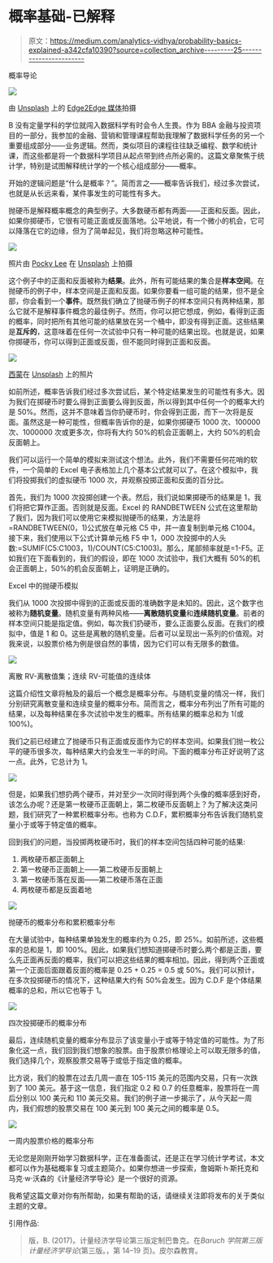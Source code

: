# 概率基础-已解释

> 原文：<https://medium.com/analytics-vidhya/probability-basics-explained-a342cfa10390?source=collection_archive---------25----------------------->

概率导论

![](img/483b2d2b679cdab1b4ba76fa437a7c16.png)

由 [Unsplash](https://unsplash.com?utm_source=medium&utm_medium=referral) 上的 [Edge2Edge 媒体](https://unsplash.com/@edge2edgemedia?utm_source=medium&utm_medium=referral)拍摄

B 没有定量学科的学位就闯入数据科学有时会令人生畏。作为 BBA 金融与投资项目的一部分，我参加的金融、营销和管理课程帮助我理解了数据科学任务的另一个重要组成部分——业务逻辑。然而，类似项目的课程往往缺乏编程、数学和统计课，而这些都是将一个数据科学项目从起点带到终点所必需的。这篇文章聚焦于统计学，特别是试图解释统计学的一个核心组成部分——概率。

开始的逻辑问题是“什么是概率？”。简而言之——概率告诉我们，经过多次尝试，也就是从长远来看，某件事发生的可能性有多大。

抛硬币是解释概率概念的典型例子。大多数硬币都有两面——正面和反面。因此，如果你掷硬币，它很有可能正面或反面落地。公平地说，有一个微小的机会，它可以降落在它的边缘，但为了简单起见，我们将忽略这种可能性。

![](img/8fd1bf67b1d664de3195c6e7229ba924.png)

照片由 [Pocky Lee](https://unsplash.com/@jizhidexiaohailang?utm_source=medium&utm_medium=referral) 在 [Unsplash](https://unsplash.com?utm_source=medium&utm_medium=referral) 上拍摄

这个例子中的正面和反面被称为**结果**。此外，所有可能结果的集合是**样本空间**。在抛硬币的例子中，样本空间是正面和反面。如果你要看一组可能的结果，但不是全部，你会看到一个**事件**。既然我们确立了抛硬币例子的样本空间只有两种结果，那么它就不是解释事件概念的最佳例子。然而，你可以把它想成，例如，看得到正面的概率，同时把所有其他可能的结果放在另一个桶中，即没有得到正面。这些结果是**互斥的**，这意味着在任何一次试验中只有一种可能的结果出现。也就是说，如果你掷硬币，你可以得到正面或反面，但不能同时得到正面和反面。

![](img/780a90ceb308163b55aa71573ea875a0.png)

[西蒙](https://unsplash.com/@aurazon?utm_source=medium&utm_medium=referral)在 [Unsplash](https://unsplash.com?utm_source=medium&utm_medium=referral) 上的照片

如前所述，概率告诉我们经过多次尝试后，某个特定结果发生的可能性有多大。因为我们在掷硬币时要么得到正面要么得到反面，所以得到其中任何一个的概率大约是 50%。然而，这并不意味着当你扔硬币时，你会得到正面，而下一次将是反面。虽然这是一种可能性，但概率告诉你的是，如果你掷硬币 1000 次、100000 次、1000000 次或更多次，你将有大约 50%的机会正面朝上，大约 50%的机会反面朝上。

我们可以运行一个简单的模拟来测试这个想法。此外，我们不需要任何花哨的软件，一个简单的 Excel 电子表格加上几个基本公式就可以了。在这个模拟中，我们将投掷我们的虚拟硬币 1000 次，并观察投掷正面和反面的百分比。

首先，我们为 1000 次投掷创建一个表。然后，我们说如果掷硬币的结果是 1，我们将把它算作正面。否则就是反面。Excel 的 RANDBETWEEN 公式在这里帮助了我们，因为我们可以使用它来模拟抛硬币的结果，方法是将=RANDBETWEEN(0，1)公式放在单元格 C5 中，并一直复制到单元格 C1004。接下来，我们使用以下公式计算单元格 F5 中 1，000 次投掷中的人头数:=SUMIF(C5:C1003，1)/COUNT(C5:C1003)。那么，尾部频率就是=1-F5。正如我们在下面看到的，我们的假设，即在 1000 次试验中，我们大概有 50%的机会正面朝上，50%的机会反面朝上，证明是正确的。

Excel 中的抛硬币模拟

我们从 1000 次投掷中得到的正面或反面的准确数字是未知的。因此，这个数字也被称为**随机变量**。随机变量有两种风格——**离散随机变量**和**连续随机变量**。前者的样本空间只能是指定值。例如，每次我们扔硬币，要么正面要么反面。在我们的模拟中，值是 1 和 0。这些是离散的随机变量。后者可以呈现出一系列的价值观。对我来说，以股票价格为例是很自然的事情，因为它们可以有无限多的数值。

![](img/df8d5a765d0b46569570b50715c094b6.png)

离散 RV-离散值集；连续 RV-可能值的连续体

这篇介绍性文章将触及的最后一个概念是概率分布。与随机变量的情况一样，我们分别研究离散变量和连续变量的概率分布。简而言之，概率分布列出了所有可能的结果，以及每种结果在多次试验中发生的概率。所有结果的概率总和为 1(或 100%)。

我们之前已经建立了抛硬币只有正面或反面作为它的样本空间。如果我们抛一枚公平的硬币很多次，每种结果大约会发生一半的时间。下面的概率分布正好说明了这一点。此外，它总计为 1。

![](img/fa47a20fc36df4c3e10afa98477379d1.png)

但是，如果我们想扔两个硬币，并对至少一次同时得到两个头像的概率感到好奇，该怎么办呢？还是第一枚硬币正面朝上，第二枚硬币反面朝上？为了解决这类问题，我们研究了一种累积概率分布。也称为 C.D.F，累积概率分布告诉我们随机变量小于或等于特定值的概率。

回到我们的问题，当投掷两枚硬币时，我们的样本空间包括四种可能的结果:

1.  两枚硬币都正面朝上
2.  第一枚硬币正面朝上——第二枚硬币反面朝上
3.  第一枚硬币落在反面——第二枚硬币落在正面
4.  两枚硬币都是反面着地

![](img/0bff24586b10a5eb3743133829f1bc7c.png)

抛硬币的概率分布和累积概率分布

在大量试验中，每种结果单独发生的概率约为 0.25，即 25%。如前所述，这些概率的总和是 1，即 100%。因此，如果我们想知道掷硬币时要么两个都是正面，要么先正面再反面的概率，我们可以把这些结果的概率相加。因此，得到两个正面或第一个正面后面跟着反面的概率是 0.25 + 0.25 = 0.5 或 50%。我们可以预计，在多次投掷硬币的情况下，这种结果大约有 50%会发生。因为 C.D.F 是个体结果概率的总和，所以它也等于 1。

![](img/371dd29f479ef778a3beb76a5eee8484.png)

四次投掷硬币的概率分布

最后，连续随机变量的概率分布显示了该变量小于或等于特定值的可能性。为了形象化这一点，我们回到我们想象的股票。由于股票价格理论上可以取无限多的值，我们选择几个，观察股票交易等于或低于指定值的概率。

比方说，我们的股票在过去几周一直在 105-115 美元的范围内交易，只有一次跌到了 100 美元。基于这一信息，我们指定 0.2 和 0.7 的任意概率，股票将在一周后分别以 100 美元和 110 美元交易。我们的例子进一步揭示了，从今天起一周内，我们假想的股票交易在 100 美元到 100 美元之间的概率是 0.5。

![](img/442000d5de5dc140a4160919a109ae9b.png)

一周内股票价格的概率分布

无论您是刚刚开始学习数据科学，正在准备面试，还是正在学习统计学考试，本文都可以作为基础概率复习或主题简介。如果你想进一步探索，詹姆斯·h·斯托克和马克·w·沃森的《计量经济学导论》是一个很好的资源。

我希望这篇文章对你有所帮助，如果有帮助的话，请继续关注即将发布的关于类似主题的文章。

引用作品:

> 版，B. (2017)。计量经济学导论第三版定制巴鲁克。在*Baruch 学院第三版计量经济学导论*(第三版。，第 14–19 页)。皮尔森教育。